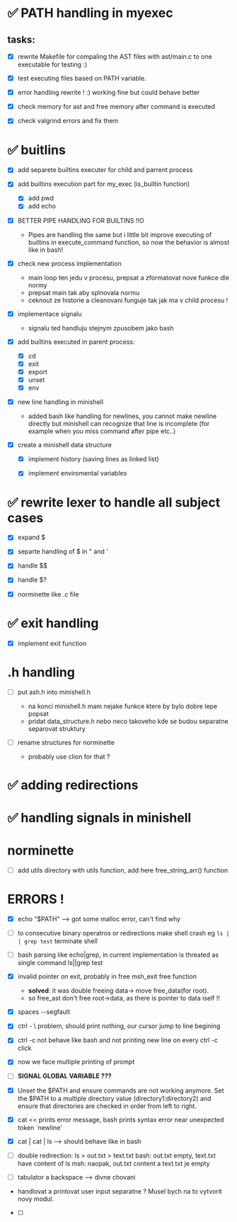 # ✅ PATH handling in myexec
## tasks:
- [x] rewrite Makefile for compaling the AST files with ast/main.c to one executable for testing :)

- [x] test executing files based on PATH variable.

- [x] error handling rewrite ! :) working fine but could behave better

- [x] check memory for ast and free memory after command is executed

- [x] check valgrind errors and fix them

# ✅ buitlins

- [x] add separete builtins executer for child and parrent process

- [x] add builtins execution part for my_exec (is_builtin function)
    - [x] add pwd
    - [x] add echo

- [x] BETTER PIPE HANDLING FOR BUILTINS !!O
    - Pipes are handling the same but i little bit improve executing of builtins in execute_command function, so now the behavior is almost like in bash!


- [x] check new process implementation
    - main loop ten jedu v procesu, prepsat a zformatovat nove funkce dle normy
    - prepsat main tak aby splnovala normu
    - ceknout ze historie a cleanovani funguje tak jak ma v child procesu !

- [x] implementace signalu
    - signalu ted handluju stejnym zpusobem jako  bash

- [x] add builtins executed in parent process:
    - [x]   cd
    - [x]   exit 
    - [x]   export 
    - [x]   unset 
    - [x]   env 

- [x] new line handling in minishell
    - added bash like handling for newlines, you cannot make newline directly but minishell can recognize that line is incomplete (for example when you miss command after pipe etc..)

- [x] create a minishell data structure
    - [x] implement history (saving lines as linked list)
    - [x] implement enviromental variables


# ✅ rewrite lexer to handle all subject cases 
- [x] expand $
- [x]  separte handling of $ in " and '
- [x] handle $$
- [x] handle $?
- [x] norminette like .c file


# ✅ exit handling
- [x] implement exit function

# .h handling
- [ ] put ash.h into minishell.h
    - na konci minishell.h mam nejake funkce ktere by bylo dobre lepe popsat
    - pridat data_structure.h nebo neco takoveho kde se budou separatne separovat struktury

- [ ] rename structures for norminette
    - probably use clion for that ?

 
# ✅ adding redirections


# ✅ handling signals in minishell

# norminette 

- [ ] add utils directory with utils function, add here free_string_arr() function

# ERRORS !
- [x]  echo "$PATH" --> got some malloc error, can't find why
- [ ]  to consecutive binary operatros or redirections make shell crash
    eg `ls | | grep test` terminate shell
- [ ] bash parsing like echo|grep, in current implementation is threated as single command ls||grep test
- [x] invalid pointer on exit, probably in free msh_exit free function
    - **solved**: it was double freeing data-> move free_data(for root).
    - so free_ast don't free root->data, as there is pointer to data iself !!
    
- [x] spaces --segfault

- [x] ctrl - \ problem, should print nothing, our cursor jump to line begining
- [x]  ctrl -c not behave like bash and not printing new line on every ctrl -c click
- [x] now we face multiple printing of prompt

- [ ] **SIGNAL GLOBAL VARIABLE ???**

- [x] Unset the $PATH and ensure commands are not working anymore.
Set the $PATH to a multiple directory value (directory1:directory2) and ensure that directories are checked in order from left to right.

- [x] cat << prints error message, bash prints
syntax error near unexpected token `newline'

- [x] cat | cat | ls --> should behave like in bash
    
- [ ] double redirection:
ls > out.txt > text.txt
bash: out.txt empty, text.txt have content of ls
msh: naopak, out.txt content a text.txt je empty

- [ ] tabulator a backspace --> divne chovani
- handlovat a printovat user input separatne ? Musel bych na to vytvorit novy modul.

- [ ] 